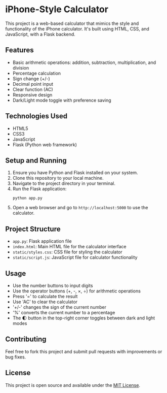# iPhone-Style Calculator

This project is a web-based calculator that mimics the style and functionality of the iPhone calculator. It's built using HTML, CSS, and JavaScript, with a Flask backend.

## Features

- Basic arithmetic operations: addition, subtraction, multiplication, and division
- Percentage calculation
- Sign change (+/-)
- Decimal point input
- Clear function (AC)
- Responsive design
- Dark/Light mode toggle with preference saving

## Technologies Used

- HTML5
- CSS3
- JavaScript
- Flask (Python web framework)

## Setup and Running

1. Ensure you have Python and Flask installed on your system.
2. Clone this repository to your local machine.
3. Navigate to the project directory in your terminal.
4. Run the Flask application:
   ```
   python app.py
   ```
5. Open a web browser and go to `http://localhost:5000` to use the calculator.

## Project Structure

- `app.py`: Flask application file
- `index.html`: Main HTML file for the calculator interface
- `static/styles.css`: CSS file for styling the calculator
- `static/script.js`: JavaScript file for calculator functionality

## Usage

- Use the number buttons to input digits
- Use the operator buttons (+, -, ×, ÷) for arithmetic operations
- Press '=' to calculate the result
- Use 'AC' to clear the calculator
- '+/-' changes the sign of the current number
- '%' converts the current number to a percentage
- The 🌓 button in the top-right corner toggles between dark and light modes

## Contributing

Feel free to fork this project and submit pull requests with improvements or bug fixes.

## License

This project is open source and available under the [MIT License](LICENSE).

